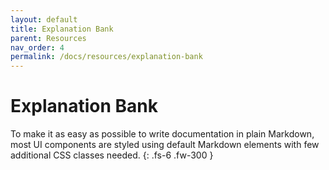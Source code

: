 ```yaml
---
layout: default
title: Explanation Bank
parent: Resources
nav_order: 4
permalink: /docs/resources/explanation-bank
---
```


# Explanation Bank

To make it as easy as possible to write documentation in plain Markdown, most UI components are styled using default Markdown elements with few additional CSS classes needed.
{: .fs-6 .fw-300 }
